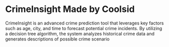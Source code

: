 # CrimeInsight Made by Coolsid

CrimeInsight is an advanced crime prediction tool that leverages key factors such as age, city, and time to forecast potential crime incidents. By utilizing a decision tree algorithm, the system analyzes historical crime data and generates descriptions of possible crime scenario
